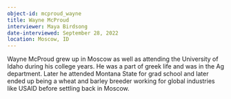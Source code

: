 ```yaml
---
object-id: mcproud_wayne
title: Wayne McProud
interviewer: Maya Birdsong
date-interviewed: September 28, 2022
location: Moscow, ID
---
```


Wayne McProud grew up in Moscow as well as attending the University of Idaho during his college years. He was a part of greek life and was in the Ag department. Later he attended Montana State for grad school and later ended up being a wheat and barley breeder working for global industries like USAID before settling back in Moscow. 
